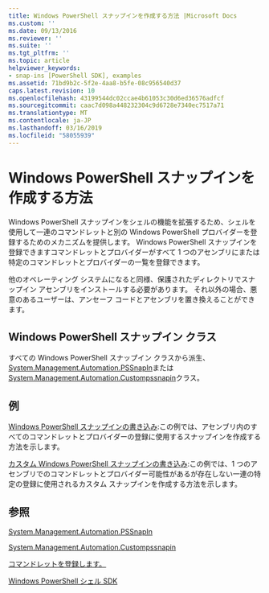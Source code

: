 ```yaml
---
title: Windows PowerShell スナップインを作成する方法 |Microsoft Docs
ms.custom: ''
ms.date: 09/13/2016
ms.reviewer: ''
ms.suite: ''
ms.tgt_pltfrm: ''
ms.topic: article
helpviewer_keywords:
- snap-ins [PowerShell SDK], examples
ms.assetid: 71bd9b2c-5f2e-4aa8-b5fe-08c956540d37
caps.latest.revision: 10
ms.openlocfilehash: 43199544dc02ccae4b61053c30d6ed36576adfcf
ms.sourcegitcommit: caac7d098a448232304c9d6728e7340ec7517a71
ms.translationtype: MT
ms.contentlocale: ja-JP
ms.lasthandoff: 03/16/2019
ms.locfileid: "58055939"
---
```

# <a name="how-to-create-a-windows-powershell-snap-in"></a>Windows PowerShell スナップインを作成する方法

Windows PowerShell スナップインをシェルの機能を拡張するため、シェルを使用して一連のコマンドレットと別の Windows PowerShell プロバイダーを登録するためのメカニズムを提供します。 Windows PowerShell スナップインを登録できますコマンドレットとプロバイダーがすべて 1 つのアセンブリにまたは特定のコマンドレットとプロバイダーの一覧を登録できます。

他のオペレーティング システムになると同様、保護されたディレクトリでスナップイン アセンブリをインストールする必要があります。 それ以外の場合、悪意のあるユーザーは、アンセーフ コードとアセンブリを置き換えることができます。

## <a name="windows-powershell-snap-in-classes"></a>Windows PowerShell スナップイン クラス

すべての Windows PowerShell スナップイン クラスから派生、 [System.Management.Automation.PSSnapIn](/dotnet/api/System.Management.Automation.PSSnapIn)または[System.Management.Automation.Custompssnapin](/dotnet/api/System.Management.Automation.CustomPSSnapIn)クラス。

## <a name="examples"></a>例

[Windows PowerShell スナップインの書き込み](./writing-a-windows-powershell-snap-in.md):この例では、アセンブリ内のすべてのコマンドレットとプロバイダーの登録に使用するスナップインを作成する方法を示します。

[カスタム Windows PowerShell スナップインの書き込み](./writing-a-custom-windows-powershell-snap-in.md):この例では、1 つのアセンブリでのコマンドレットとプロバイダー可能性があるが存在しない一連の特定の登録に使用されるカスタム スナップインを作成する方法を示します。

## <a name="see-also"></a>参照

[System.Management.Automation.PSSnapIn](/dotnet/api/System.Management.Automation.PSSnapIn)

[System.Management.Automation.Custompssnapin](/dotnet/api/System.Management.Automation.CustomPSSnapIn)

[コマンドレットを登録します。](./registering-cmdlets.md)

[Windows PowerShell シェル SDK](../windows-powershell-reference.md)
